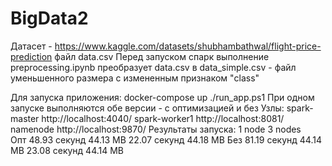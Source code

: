 # BigData2
Датасет - https://www.kaggle.com/datasets/shubhambathwal/flight-price-prediction файл data.csv
Перед запуском спарк выполнение preprocessing.ipynb преобразует data.csv в data_simple.csv - файл уменьшенного размера с измененным признаком "class"

Для запуска приложения:
  docker-compose up
  ./run_app.ps1
При одном запуске выполняются обе версии - с оптимизацией и без
Узлы:
  spark-master http://localhost:4040/
  spark-worker1 http://localhost:8081/
  namenode http://localhost:9870/
Результаты запуска:
1 node				              3 nodes	
Опт 48.93 секунд 44.13 MB	  22.07 секунд 44.18 MB
Без 81.19 секунд 44.14 MB	  23.08 секунд 44.14 MB
